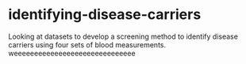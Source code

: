 # identifying-disease-carriers
Looking at datasets to develop a screening method to identify disease carriers using four sets of blood measurements.
weeeeeeeeeeeeeeeeeeeeeeeeeeeeee

